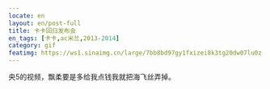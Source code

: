 ```yaml
---
locate: en
layout: en/post-full
title: 卡卡回归发布会
en_tags: [卡卡,ac米兰,2013-2014]
category: gif
featimg: https://ws1.sinaimg.cn/large/7bb8bd97gy1fxizei8k3tg20dw07lu0z.gif
---
```


央5的视频，飘柔要是多给我点钱我就把海飞丝弄掉。